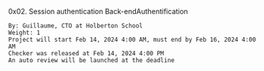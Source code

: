  0x02. Session authentication
Back-endAuthentification

    By: Guillaume, CTO at Holberton School
    Weight: 1
    Project will start Feb 14, 2024 4:00 AM, must end by Feb 16, 2024 4:00 AM
    Checker was released at Feb 14, 2024 4:00 PM
    An auto review will be launched at the deadline
